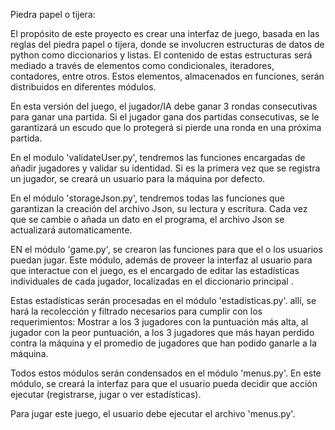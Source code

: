 Piedra papel o tijera:

El propósito de este proyecto es crear una interfaz de juego, basada en las reglas del piedra papel o tijera, donde se involucren estructuras de datos de python como diccionarios y listas. El contenido de estas estructuras será mediado a través de elementos como condicionales, iteradores, contadores, entre otros. Estos elementos, almacenados en funciones, serán distribuidos en diferentes módulos.

En esta versión del juego, el jugador/IA debe ganar 3 rondas consecutivas para ganar una partida. Si el jugador gana dos partidas consecutivas, se le garantizará un escudo que lo protegerá si pierde una ronda en una próxima partida.

En el modulo 'validateUser.py', tendremos las funciones encargadas de añadir jugadores y validar su identidad. Si es la primera vez que se registra un jugador, se creará un usuario para la máquina por defecto.

En el módulo 'storageJson.py', tendremos todas las funciones que garantizan la creación del archivo Json, su lectura y escritura. Cada vez que se cambie o añada un dato en el programa, el archivo Json se actualizará automaticamente.

EN el módulo 'game.py', se crearon las funciones para que el o los usuarios puedan jugar. Este módulo, además de proveer la interfaz al usuario para que interactue con el juego, es el encargado de editar las estadísticas individuales de cada jugador, localizadas en el diccionario principal .

Estas estadísticas serán procesadas en el módulo 'estadisticas.py'. allí, se hará la recolección y filtrado necesarios para cumplir con los requerimientos: Mostrar a los 3 jugadores con la puntuación más alta, al jugador con la peor puntuación, a los 3 jugadores que más hayan perdido contra la máquina y el promedio de jugadores que han podido ganarle a la máquina.

Todos estos módulos serán condensados en el módulo 'menus.py'. En este módulo, se creará la interfaz para que el usuario pueda decidir que acción ejecutar (registrarse, jugar o ver estadísticas).

Para jugar este juego, el usuario debe ejecutar el archivo 'menus.py'.

